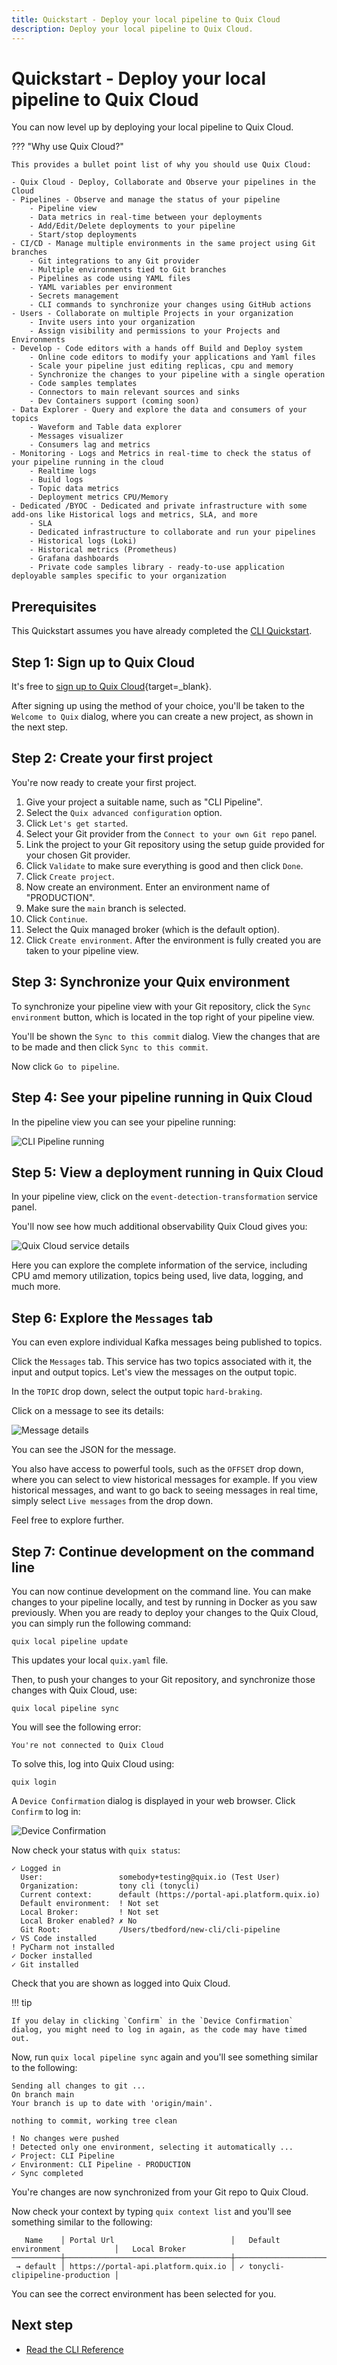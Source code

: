 ```yaml
---
title: Quickstart - Deploy your local pipeline to Quix Cloud
description: Deploy your local pipeline to Quix Cloud.
---
```


# Quickstart - Deploy your local pipeline to Quix Cloud

You can now level up by deploying your local pipeline to Quix Cloud.

??? "Why use Quix Cloud?"

    This provides a bullet point list of why you should use Quix Cloud:

    - Quix Cloud - Deploy, Collaborate and Observe your pipelines in the Cloud
    - Pipelines - Observe and manage the status of your pipeline
        - Pipeline view
        - Data metrics in real-time between your deployments
        - Add/Edit/Delete deployments to your pipeline
        - Start/stop deployments
    - CI/CD - Manage multiple environments in the same project using Git branches
        - Git integrations to any Git provider
        - Multiple environments tied to Git branches
        - Pipelines as code using YAML files
        - YAML variables per environment
        - Secrets management
        - CLI commands to synchronize your changes using GitHub actions
    - Users - Collaborate on multiple Projects in your organization
        - Invite users into your organization
        - Assign visibility and permissions to your Projects and Environments
    - Develop - Code editors with a hands off Build and Deploy system
        - Online code editors to modify your applications and Yaml files
        - Scale your pipeline just editing replicas, cpu and memory
        - Synchronize the changes to your pipeline with a single operation
        - Code samples templates
        - Connectors to main relevant sources and sinks
        - Dev Containers support (coming soon)
    - Data Explorer - Query and explore the data and consumers of your topics
        - Waveform and Table data explorer
        - Messages visualizer
        - Consumers lag and metrics
    - Monitoring - Logs and Metrics in real-time to check the status of your pipeline running in the cloud
        - Realtime logs
        - Build logs
        - Topic data metrics
        - Deployment metrics CPU/Memory
    - Dedicated /BYOC - Dedicated and private infrastructure with some add-ons like Historical logs and metrics, SLA, and more
        - SLA
        - Dedicated infrastructure to collaborate and run your pipelines
        - Historical logs (Loki)
        - Historical metrics (Prometheus)
        - Grafana dashboards
        - Private code samples library - ready-to-use application deployable samples specific to your organization

## Prerequisites

This Quickstart assumes you have already completed the [CLI Quickstart](../cli/cli-quickstart.md).

## Step 1: Sign up to Quix Cloud

It's free to [sign up to Quix Cloud](https://portal.platform.quix.io/self-sign-up){target=_blank}.

After signing up using the method of your choice, you'll be taken to the `Welcome to Quix` dialog, where you can create a new project, as shown in the next step.

## Step 2: Create your first project

You're now ready to create your first project. 

1. Give your project a suitable name, such as "CLI Pipeline".
2. Select the `Quix advanced configuration` option.
3. Click `Let's get started`.
4. Select your Git provider from the `Connect to your own Git repo` panel.
5. Link the project to your Git repository using the setup guide provided for your chosen Git provider.
6. Click `Validate` to make sure everything is good and then click `Done`.
7. Click `Create project`.
8. Now create an environment. Enter an environment name of "PRODUCTION".
9. Make sure the `main` branch is selected.
10. Click `Continue`.
11. Select the Quix managed broker (which is the default option).
12. Click `Create environment`. After the environment is fully created you are taken to your pipeline view.

## Step 3: Synchronize your Quix environment 

To synchronize your pipeline view with your Git repository, click the `Sync environment` button, which is located in the top right of your pipeline view.

You'll be shown the `Sync to this commit` dialog. View the changes that are to be made and then click `Sync to this commit`.

Now click `Go to pipeline`.

## Step 4: See your pipeline running in Quix Cloud

In the pipeline view you can see your pipeline running:

![CLI Pipeline running](../images/cli/pipeline-quix-cloud.png)

## Step 5: View a deployment running in Quix Cloud

In your pipeline view, click on the `event-detection-transformation` service panel.

You'll now see how much additional observability Quix Cloud gives you:

![Quix Cloud service details](../images/cli/event-detection-transform-quix-cloud.png)

Here you can explore the complete information of the service, including CPU amd memory utilization, topics being used, live data, logging, and much more. 

## Step 6: Explore the `Messages` tab

You can even explore individual Kafka messages being published to topics.

Click the `Messages` tab. This service has two topics associated with it, the input and output topics. Let's view the messages on the output topic.

In the `TOPIC` drop down, select the output topic `hard-braking`.

Click on a message to see its details:

![Message details](../images/cli/message-details.png)

You can see the JSON for the message.

You also have access to powerful tools, such as the `OFFSET` drop down, where you can select to view historical messages for example. If you view historical messages, and want to go back to seeing messages in real time, simply select `Live messages` from the drop down.

Feel free to explore further.

## Step 7: Continue development on the command line

You can now continue development on the command line. You can make changes to your pipeline locally, and test by running in Docker as you saw previously. When you are ready to deploy your changes to the Quix Cloud, you can simply run the following command:

```
quix local pipeline update
```

This updates your local `quix.yaml` file.

Then, to push your changes to your Git repository, and synchronize those changes with Quix Cloud, use:

```
quix local pipeline sync
```

You will see the following error:

```
You're not connected to Quix Cloud
```

To solve this, log into Quix Cloud using:

```
quix login
```

A `Device Confirmation` dialog is displayed in your web browser. Click `Confirm` to log in:

![Device Confirmation](../images/cli/device-confirmation.png)

Now check your status with `quix status`:

```
✓ Logged in
  User:                 somebody+testing@quix.io (Test User)
  Organization:         tony cli (tonycli)
  Current context:      default (https://portal-api.platform.quix.io)
  Default environment:  ! Not set
  Local Broker:         ! Not set
  Local Broker enabled? ✗ No
  Git Root:             /Users/tbedford/new-cli/cli-pipeline
✓ VS Code installed
! PyCharm not installed
✓ Docker installed
✓ Git installed
```

Check that you are shown as logged into Quix Cloud.

!!! tip

    If you delay in clicking `Confirm` in the `Device Confirmation` dialog, you might need to log in again, as the code may have timed out.

Now, run `quix local pipeline sync` again and you'll see something similar to the following:

```
Sending all changes to git ...
On branch main
Your branch is up to date with 'origin/main'.

nothing to commit, working tree clean

! No changes were pushed
! Detected only one environment, selecting it automatically ...
✓ Project: CLI Pipeline
✓ Environment: CLI Pipeline - PRODUCTION
✓ Sync completed
```

You're changes are now synchronized from your Git repo to Quix Cloud. 

Now check your context by typing `quix context list` and you'll see something similar to the following:

```
   Name    │ Portal Url                          │   Default environment            │   Local Broker  
───────────┼─────────────────────────────────────┼──────────────────────────────────┼──────────────── 
 → default │ https://portal-api.platform.quix.io │ ✓ tonycli-clipipeline-production │                 
```

You can see the correct environment has been selected for you.

## Next step

* [Read the CLI Reference](../cli/cli-reference.md)
